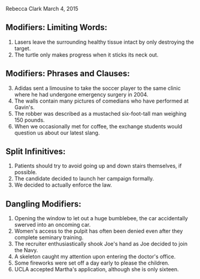 Rebecca Clark
March 4, 2015

## Modifiers: Limiting Words:

1. Lasers leave the surrounding healthy tissue intact by only destroying the target.
2. The turtle only makes progress when it sticks its neck out.

## Modifiers: Phrases and Clauses:

3. Adidas sent a limousine to take the soccer player to the same clinic where he had undergone emergency surgery in 2004.
4. The walls contain many pictures of comedians who have performed at Gavin's.
5. The robber was described as a mustached six-foot-tall man weighing 150 pounds.
6. When we occasionally met for coffee, the exchange students would question us about our latest slang.

## Split Infinitives:

1. Patients should try to avoid going up and down stairs themselves, if possible.
2. The candidate decided to launch her campaign formally.
3. We decided to actually enforce the law.

## Dangling Modifiers:

1. Opening the window to let out a huge bumblebee, the car accidentally swerved into an oncoming car.
2. Women's access to the pulpit has often been denied even after they complete seminary training.
3. The recruiter enthusiastically shook Joe's hand as Joe decided to join the Navy.
4. A skeleton caught my attention upon entering the doctor's office.
5. Some fireworks were set off a day early to please the children.
6. UCLA accepted Martha's application, although she is only sixteen.